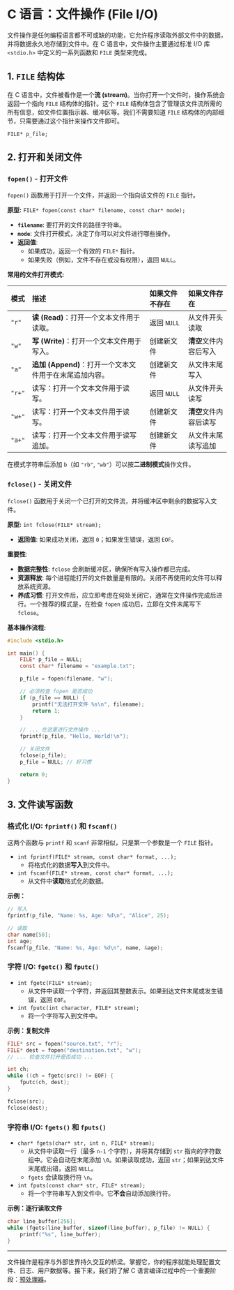 # C 语言：文件操作 (File I/O)

文件操作是任何编程语言都不可或缺的功能，它允许程序读取外部文件中的数据，并将数据永久地存储到文件中。在 C 语言中，文件操作主要通过标准 I/O 库 `<stdio.h>` 中定义的一系列函数和 `FILE` 类型来完成。

## 1. `FILE` 结构体

在 C 语言中，文件被看作是一个**流 (stream)**。当你打开一个文件时，操作系统会返回一个指向 `FILE` 结构体的指针。这个 `FILE` 结构体包含了管理该文件流所需的所有信息，如文件位置指示器、缓冲区等。我们不需要知道 `FILE` 结构体的内部细节，只需要通过这个指针来操作文件即可。

`FILE* p_file;`

## 2. 打开和关闭文件

### `fopen()` - 打开文件

`fopen()` 函数用于打开一个文件，并返回一个指向该文件的 `FILE` 指针。

**原型:**
`FILE* fopen(const char* filename, const char* mode);`

- **`filename`**: 要打开的文件的路径字符串。
- **`mode`**: 文件打开模式，决定了你可以对文件进行哪些操作。
- **返回值**:
    - 如果成功，返回一个有效的 `FILE*` 指针。
    - 如果失败（例如，文件不存在或没有权限），返回 `NULL`。

**常用的文件打开模式:**

| 模式 | 描述 | 如果文件不存在 | 如果文件存在 |
| :--- | :--- | :--- | :--- |
| `"r"`| **读 (Read)**：打开一个文本文件用于读取。 | 返回 `NULL` | 从文件开头读取 |
| `"w"`| **写 (Write)**：打开一个文本文件用于写入。 | 创建新文件 | **清空**文件内容后写入 |
| `"a"`| **追加 (Append)**：打开一个文本文件用于在末尾追加内容。| 创建新文件 | 从文件末尾写入 |
| `"r+"`| 读写：打开一个文本文件用于读写。| 返回 `NULL` | 从文件开头读写 |
| `"w+"`| 读写：打开一个文本文件用于读写。| 创建新文件 | **清空**文件内容后读写 |
| `"a+"`| 读写：打开一个文本文件用于读写追加。| 创建新文件 | 从文件末尾读写追加 |

在模式字符串后添加 `b`（如 `"rb"`, `"wb"`）可以按**二进制模式**操作文件。

### `fclose()` - 关闭文件

`fclose()` 函数用于关闭一个已打开的文件流，并将缓冲区中剩余的数据写入文件。

**原型:**
`int fclose(FILE* stream);`

- **返回值**: 如果成功关闭，返回 `0`；如果发生错误，返回 `EOF`。

**重要性**:
- **数据完整性**: `fclose` 会刷新缓冲区，确保所有写入操作都已完成。
- **资源释放**: 每个进程能打开的文件数量是有限的。关闭不再使用的文件可以释放系统资源。
- **养成习惯**: 打开文件后，应立即考虑在何处关闭它，通常在文件操作完成后进行。一个推荐的模式是，在检查 `fopen` 成功后，立即在文件末尾写下 `fclose`。

**基本操作流程:**
```c
#include <stdio.h>

int main() {
    FILE* p_file = NULL;
    const char* filename = "example.txt";

    p_file = fopen(filename, "w");

    // 必须检查 fopen 是否成功
    if (p_file == NULL) {
        printf("无法打开文件 %s\n", filename);
        return 1;
    }

    // ... 在这里进行文件操作 ...
    fprintf(p_file, "Hello, World!\n");

    // 关闭文件
    fclose(p_file);
    p_file = NULL; // 好习惯

    return 0;
}
```

## 3. 文件读写函数

### 格式化 I/O: `fprintf()` 和 `fscanf()`

这两个函数与 `printf` 和 `scanf` 非常相似，只是第一个参数是一个 `FILE` 指针。

- `int fprintf(FILE* stream, const char* format, ...);`
  - 将格式化的数据**写入**到文件中。
- `int fscanf(FILE* stream, const char* format, ...);`
  - 从文件中**读取**格式化的数据。

**示例：**
```c
// 写入
fprintf(p_file, "Name: %s, Age: %d\n", "Alice", 25);

// 读取
char name[50];
int age;
fscanf(p_file, "Name: %s, Age: %d\n", name, &age);
```

### 字符 I/O: `fgetc()` 和 `fputc()`

- `int fgetc(FILE* stream);`
  - 从文件中读取一个字符，并返回其整数表示。如果到达文件末尾或发生错误，返回 `EOF`。
- `int fputc(int character, FILE* stream);`
  - 将一个字符写入到文件中。

**示例：复制文件**
```c
FILE* src = fopen("source.txt", "r");
FILE* dest = fopen("destination.txt", "w");
// ... 检查文件打开是否成功 ...

int ch;
while ((ch = fgetc(src)) != EOF) {
    fputc(ch, dest);
}

fclose(src);
fclose(dest);
```

### 字符串 I/O: `fgets()` 和 `fputs()`

- `char* fgets(char* str, int n, FILE* stream);`
  - 从文件中读取一行（最多 `n-1` 个字符），并将其存储到 `str` 指向的字符数组中。它会自动在末尾添加 `\0`。如果读取成功，返回 `str`；如果到达文件末尾或出错，返回 `NULL`。
  - `fgets` 会读取换行符 `\n`。
- `int fputs(const char* str, FILE* stream);`
  - 将一个字符串写入到文件中。它**不会**自动添加换行符。

**示例：逐行读取文件**
```c
char line_buffer[256];
while (fgets(line_buffer, sizeof(line_buffer), p_file) != NULL) {
    printf("%s", line_buffer);
}
```

---

文件操作是程序与外部世界持久交互的桥梁。掌握它，你的程序就能处理配置文件、日志、用户数据等。接下来，我们将了解 C 语言编译过程中的一个重要阶段：[预处理器](c-preprocessor.md)。 